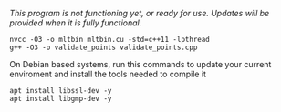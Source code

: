 *This program is not functioning yet, or ready for use.
Updates will be provided when it is fully functional.*
```  
nvcc -O3 -o mltbin mltbin.cu -std=c++11 -lpthread
g++ -O3 -o validate_points validate_points.cpp
```
On Debian based systems, run this commands to update your current enviroment
and install the tools needed to compile it 

```
apt install libssl-dev -y
apt install libgmp-dev -y
```
